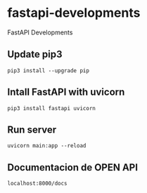 # fastapi-developments
FastAPI Developments

## Update pip3
	pip3 install --upgrade pip

## Intall FastAPI with uvicorn
	pip3 install fastapi uvicorn

## Run server
    uvicorn main:app --reload

## Documentacion de OPEN API
    localhost:8000/docs
